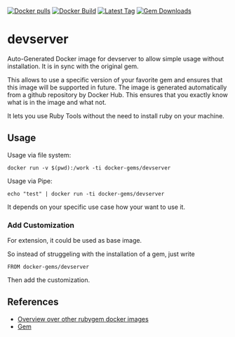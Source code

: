 [![Docker pulls](https://img.shields.io/docker/pulls/rubygem/devserver.svg)](https://hub.docker.com/r/rubygem/devserver/)
[![Docker Build](https://img.shields.io/docker/automated/rubygem/devserver.svg)](https://hub.docker.com/r/rubygem/devserver/)
[![Latest Tag](https://img.shields.io/github/tag/docker-rubygem/devserver.svg)](https://hub.docker.com/r/rubygem/devserver/)
[![Gem Downloads](https://img.shields.io/gem/dt/devserver.svg)](https://rubygems.org/gems/devserver/)
# devserver

Auto-Generated Docker image for devserver to allow simple usage without installation.
It is in sync with the original gem.

This allows to use a specific version of your favorite gem and ensures that this image will be supported in future.
The image is generated automatically from a github repository by Docker Hub.
This ensures that you exactly know what is in the image and what not.

It lets you use Ruby Tools without the need to install ruby on your machine.

## Usage

Usage via file system:

`docker run -v $(pwd):/work -ti docker-gems/devserver`

Usage via Pipe:

`echo "test" | docker run -ti docker-gems/devserver`

It depends on your specific use case how your want to use it.

### Add Customization

For extension, it could be used as base image.

So instead of struggeling with the installation of a gem, just write

`FROM docker-gems/devserver`

Then add the customization.

## References

 - [Overview over other rubygem docker images](https://github.com/thinkbot/docker-rubygem)
 - [Gem](https://rubygems.org/gems/devserver/)
